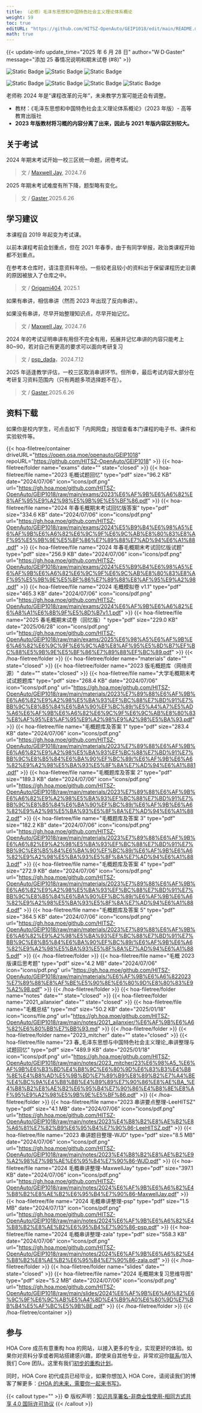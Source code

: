 ```yaml
---
title: （必修）毛泽东思想和中国特色社会主义理论体系概论
weight: 59
toc: true
editURL: "https://github.com/HITSZ-OpenAuto/GEIP1018/edit/main/README.md"
math: true
---
```


{{< update-info update_time="2025 年 6 月 28 日" author="W·D·Gaster" message="添加 25 春情况说明和期末试卷 (#8)" >}}


<div class="img-div hx-mt-4 hx-flex-row hx-justify-start hx-items-center">

![Static Badge](https://img.shields.io/badge/%E8%80%83%E8%AF%95%E8%AF%BE-red)
![Static Badge](https://img.shields.io/badge/%E5%AD%A6%E5%88%86-2.5-moccasin)
![Static Badge](https://img.shields.io/badge/%E5%AD%A6%E6%97%B6-40-moccasin)

![Static Badge](https://img.shields.io/badge/%E6%88%90%E7%BB%A9%E6%9E%84%E6%88%90（2024）-gold)
![Static Badge](https://img.shields.io/badge/%E8%AF%BE%E7%A8%8B%E8%AE%BA%E6%96%87-10%25-wheat)
![Static Badge](https://img.shields.io/badge/%E5%B0%8F%E7%BB%84%E6%B1%87%E6%8A%A5-20%25-wheat)
![Static Badge](https://img.shields.io/badge/%E6%9C%9F%E6%9C%AB%E8%80%83%E8%AF%95-70%25-wheat)

</div>

老师称 2024 年是“课程改革的元年”，未来教学方案可能还会有调整。

- 教材：《毛泽东思想和中国特色社会主义理论体系概论》（2023 年版）- 高等教育出版社
- **2023 年版教材将习概的内容分离了出来，因此与 2021 年版内容区别较大。**

## 关于考试

2024 年期末考试开始一校三区统一命题，闭卷考试。

> 文 / [Maxwell Jay](https://github.com/MaxwellJay256), 2024.7.6

2025 年期末考试难度有所下降，题型略有变化。

> 文 / [Gaster](https://github.com/WDGaster703),2025.6.26

## 学习建议

本课程自 2019 年起变为考试课。

以前本课程考前会划重点，但在 2021 年春季，由于有同学举报，政治类课程开始都不划重点。

在参考本仓库时，请注意资料年份。一些较老且较小的资料出于保留课程历史沿袭的原因被放入了仓库之中。

> 文 / [Origami404](https://github.com/Origami404), 2025.1

如果有串讲，相信串讲（然而 2023 年出现了反向串讲）。

如果没有串讲，尽早开始整理知识点，尽早开始记忆。

> 文 / [Maxwell Jay](https://github.com/MaxwellJay256), 2024.7.6

2024 年的考试证明串讲有用但不完全有用，拓展并记忆串讲的内容只能考上 80~90，若对自己有更高的要求可以面向考研复习

> 文 / [psp_dada](https://github.com/pspdada)，2024.7.12

2025 年适逢教学评估，一校三区取消串讲环节。但所幸，最后考试内容大部分在考研复习资料范围内（只有两题多项选择题不在）。

> 文 / [Gaster](https://github.com/WDGaster703),2025.6.26
## 资料下载

如果你是校内学生，可点击如下「内网网盘」按钮查看本门课程的电子书、课件和实验软件等。

{{< hoa-filetree/container driveURL="https://open.osa.moe/openauto/GEIP1018" repoURL="https://github.com/HITSZ-OpenAuto/GEIP1018" >}}
{{< hoa-filetree/folder name="exams" date="" state="closed" >}}
{{< hoa-filetree/file name="2023 毛概试题回忆" type="pdf" size="96.2 KB" date="2024/07/06" icon="icons/pdf.png" url="https://gh.hoa.moe/github.com/HITSZ-OpenAuto/GEIP1018/raw/main/exams/2023%E6%AF%9B%E6%A6%82%E8%AF%95%E9%A2%98%E5%9B%9E%E5%BF%86.pdf" >}}
{{< hoa-filetree/file name="2024 年春毛概期末考试回忆版答案" type="pdf" size="334.6 KB" date="2024/07/06" icon="icons/pdf.png" url="https://gh.hoa.moe/github.com/HITSZ-OpenAuto/GEIP1018/raw/main/exams/2024%E5%B9%B4%E6%98%A5%E6%AF%9B%E6%A6%82%E6%9C%9F%E6%9C%AB%E8%80%83%E8%AF%95%E5%9B%9E%E5%BF%86%E7%89%88%E7%AD%94%E6%A1%88.pdf" >}}
{{< hoa-filetree/file name="2024 年春毛概期末考试回忆版试题" type="pdf" size="256.9 KB" date="2024/07/06" icon="icons/pdf.png" url="https://gh.hoa.moe/github.com/HITSZ-OpenAuto/GEIP1018/raw/main/exams/2024%E5%B9%B4%E6%98%A5%E6%AF%9B%E6%A6%82%E6%9C%9F%E6%9C%AB%E8%80%83%E8%AF%95%E5%9B%9E%E5%BF%86%E7%89%88%E8%AF%95%E9%A2%98.pdf" >}}
{{< hoa-filetree/file name="2024 毛概模拟卷 v1.1" type="pdf" size="465.3 KB" date="2024/07/06" icon="icons/pdf.png" url="https://gh.hoa.moe/github.com/HITSZ-OpenAuto/GEIP1018/raw/main/exams/2024%E6%AF%9B%E6%A6%82%E6%A8%A1%E6%8B%9F%E5%8D%B7v1.1.pdf" >}}
{{< hoa-filetree/file name="2025 春毛概期末试卷（回忆版）" type="pdf" size="229.0 KB" date="2025/06/28" icon="icons/pdf.png" url="https://gh.hoa.moe/github.com/HITSZ-OpenAuto/GEIP1018/raw/main/exams/2025%E6%98%A5%E6%AF%9B%E6%A6%82%E6%9C%9F%E6%9C%AB%E8%AF%95%E5%8D%B7%EF%BC%88%E5%9B%9E%E5%BF%86%E7%89%88%EF%BC%89.pdf" >}}
{{< /hoa-filetree/folder >}}
{{< hoa-filetree/folder name="materials" date="" state="closed" >}}
{{< hoa-filetree/folder name="2023 版毛概题库（网络资源）" date="" state="closed" >}}
{{< hoa-filetree/file name="大学毛概期末考试试题题库" type="pdf" size="268.4 KB" date="2024/07/06" icon="icons/pdf.png" url="https://gh.hoa.moe/github.com/HITSZ-OpenAuto/GEIP1018/raw/main/materials/2023%E7%89%88%E6%AF%9B%E6%A6%82%E9%A2%98%E5%BA%93%EF%BC%88%E7%BD%91%E7%BB%9C%E8%B5%84%E6%BA%90%EF%BC%89/%E5%A4%A7%E5%AD%A6%E6%AF%9B%E6%A6%82%E6%9C%9F%E6%9C%AB%E8%80%83%E8%AF%95%E8%AF%95%E9%A2%98%E9%A2%98%E5%BA%93.pdf" >}}
{{< hoa-filetree/file name="毛概题库及答案 1" type="pdf" size="283.4 KB" date="2024/07/06" icon="icons/pdf.png" url="https://gh.hoa.moe/github.com/HITSZ-OpenAuto/GEIP1018/raw/main/materials/2023%E7%89%88%E6%AF%9B%E6%A6%82%E9%A2%98%E5%BA%93%EF%BC%88%E7%BD%91%E7%BB%9C%E8%B5%84%E6%BA%90%EF%BC%89/%E6%AF%9B%E6%A6%82%E9%A2%98%E5%BA%93%E5%8F%8A%E7%AD%94%E6%A1%881.pdf" >}}
{{< hoa-filetree/file name="毛概题库及答案 2" type="pdf" size="189.3 KB" date="2024/07/06" icon="icons/pdf.png" url="https://gh.hoa.moe/github.com/HITSZ-OpenAuto/GEIP1018/raw/main/materials/2023%E7%89%88%E6%AF%9B%E6%A6%82%E9%A2%98%E5%BA%93%EF%BC%88%E7%BD%91%E7%BB%9C%E8%B5%84%E6%BA%90%EF%BC%89/%E6%AF%9B%E6%A6%82%E9%A2%98%E5%BA%93%E5%8F%8A%E7%AD%94%E6%A1%882.pdf" >}}
{{< hoa-filetree/file name="毛概题库及答案 3" type="pdf" size="182.2 KB" date="2024/07/06" icon="icons/pdf.png" url="https://gh.hoa.moe/github.com/HITSZ-OpenAuto/GEIP1018/raw/main/materials/2023%E7%89%88%E6%AF%9B%E6%A6%82%E9%A2%98%E5%BA%93%EF%BC%88%E7%BD%91%E7%BB%9C%E8%B5%84%E6%BA%90%EF%BC%89/%E6%AF%9B%E6%A6%82%E9%A2%98%E5%BA%93%E5%8F%8A%E7%AD%94%E6%A1%883.pdf" >}}
{{< hoa-filetree/file name="毛概题库及答案 4" type="pdf" size="272.9 KB" date="2024/07/06" icon="icons/pdf.png" url="https://gh.hoa.moe/github.com/HITSZ-OpenAuto/GEIP1018/raw/main/materials/2023%E7%89%88%E6%AF%9B%E6%A6%82%E9%A2%98%E5%BA%93%EF%BC%88%E7%BD%91%E7%BB%9C%E8%B5%84%E6%BA%90%EF%BC%89/%E6%AF%9B%E6%A6%82%E9%A2%98%E5%BA%93%E5%8F%8A%E7%AD%94%E6%A1%884.pdf" >}}
{{< hoa-filetree/file name="毛概题库及答案 5" type="pdf" size="364.5 KB" date="2024/07/06" icon="icons/pdf.png" url="https://gh.hoa.moe/github.com/HITSZ-OpenAuto/GEIP1018/raw/main/materials/2023%E7%89%88%E6%AF%9B%E6%A6%82%E9%A2%98%E5%BA%93%EF%BC%88%E7%BD%91%E7%BB%9C%E8%B5%84%E6%BA%90%EF%BC%89/%E6%AF%9B%E6%A6%82%E9%A2%98%E5%BA%93%E5%8F%8A%E7%AD%94%E6%A1%885.pdf" >}}
{{< /hoa-filetree/folder >}}
{{< hoa-filetree/file name="毛概 2023 版课后思考题" type="pdf" size="4.2 MB" date="2024/07/06" icon="icons/pdf.png" url="https://gh.hoa.moe/github.com/HITSZ-OpenAuto/GEIP1018/raw/main/materials/%E6%AF%9B%E6%A6%822023%E7%89%88%E8%AF%BE%E5%90%8E%E6%80%9D%E8%80%83%E9%A2%98.pdf" >}}
{{< /hoa-filetree/folder >}}
{{< hoa-filetree/folder name="notes" date="" state="closed" >}}
{{< hoa-filetree/folder name="2021_ailanxier" date="" state="closed" >}}
{{< hoa-filetree/file name="毛概总结" type="md" size="50.2 KB" date="2025/01/18" icon="icons/file.png" url="https://gh.hoa.moe/github.com/HITSZ-OpenAuto/GEIP1018/raw/main/notes/2021_ailanxier/%E6%AF%9B%E6%A6%82%E6%80%BB%E7%BB%93.md" >}}
{{< /hoa-filetree/folder >}}
{{< hoa-filetree/folder name="2023_mitcher" date="" state="closed" >}}
{{< hoa-filetree/file name="23 春_毛泽东思想与中国特色社会主义理论_串讲整理与试题回忆" type="pdf" size="489.9 KB" date="2025/01/18" icon="icons/pdf.png" url="https://gh.hoa.moe/github.com/HITSZ-OpenAuto/GEIP1018/raw/main/notes/2023_mitcher/23%E6%98%A5_%E6%AF%9B%E6%B3%BD%E4%B8%9C%E6%80%9D%E6%83%B3%E4%B8%8E%E4%B8%AD%E5%9B%BD%E7%89%B9%E8%89%B2%E7%A4%BE%E4%BC%9A%E4%B8%BB%E4%B9%89%E7%90%86%E8%AE%BA_%E4%B8%B2%E8%AE%B2%E6%95%B4%E7%90%86%E4%B8%8E%E8%AF%95%E9%A2%98%E5%9B%9E%E5%BF%86.pdf" >}}
{{< /hoa-filetree/folder >}}
{{< hoa-filetree/file name="2023 串讲要点整理-LeeHITSZ" type="pdf" size="4.1 MB" date="2024/07/06" icon="icons/pdf.png" url="https://gh.hoa.moe/github.com/HITSZ-OpenAuto/GEIP1018/raw/main/notes/2023%E4%B8%B2%E8%AE%B2%E8%A6%81%E7%82%B9%E6%95%B4%E7%90%86-LeeHITSZ.pdf" >}}
{{< hoa-filetree/file name="2023 串讲题目整理-WJD" type="pdf" size="8.5 MB" date="2024/07/06" icon="icons/pdf.png" url="https://gh.hoa.moe/github.com/HITSZ-OpenAuto/GEIP1018/raw/main/notes/2023%E4%B8%B2%E8%AE%B2%E9%A2%98%E7%9B%AE%E6%95%B4%E7%90%86-WJD.pdf" >}}
{{< hoa-filetree/file name="2024 毛概串讲整理-MaxwellJay" type="pdf" size="397.1 KB" date="2024/07/06" icon="icons/pdf.png" url="https://gh.hoa.moe/github.com/HITSZ-OpenAuto/GEIP1018/raw/main/notes/2024%E6%AF%9B%E6%A6%82%E4%B8%B2%E8%AE%B2%E6%95%B4%E7%90%86-MaxwellJay.pdf" >}}
{{< hoa-filetree/file name="2024 毛概串讲整理-psp" type="pdf" size="1.5 MB" date="2024/07/13" icon="icons/pdf.png" url="https://gh.hoa.moe/github.com/HITSZ-OpenAuto/GEIP1018/raw/main/notes/2024%E6%AF%9B%E6%A6%82%E4%B8%B2%E8%AE%B2%E6%95%B4%E7%90%86-psp.pdf" >}}
{{< hoa-filetree/file name="2024 毛概串讲整理-zala" type="pdf" size="558.3 KB" date="2024/07/06" icon="icons/pdf.png" url="https://gh.hoa.moe/github.com/HITSZ-OpenAuto/GEIP1018/raw/main/notes/2024%E6%AF%9B%E6%A6%82%E4%B8%B2%E8%AE%B2%E6%95%B4%E7%90%86-zala.pdf" >}}
{{< /hoa-filetree/folder >}}
{{< hoa-filetree/folder name="slides" date="" state="closed" >}}
{{< hoa-filetree/file name="2024 毛概期末复习思维导图" type="pdf" size="5.2 MB" date="2024/07/06" icon="icons/pdf.png" url="https://gh.hoa.moe/github.com/HITSZ-OpenAuto/GEIP1018/raw/main/slides/2024%E6%AF%9B%E6%A6%82%E6%9C%9F%E6%9C%AB%E5%A4%8D%E4%B9%A0%E6%80%9D%E7%BB%B4%E5%AF%BC%E5%9B%BE.pdf" >}}
{{< /hoa-filetree/folder >}}
{{< /hoa-filetree/container >}}

## 参与

HOA Core 成员有意重构 hoa 的网站，以接入更多的专业，实现更好的体验。如果你对资料分享或者网站搭建感兴趣，即使来自其他专业，非常欢迎你[联系](mailto:hi@hoa.moe)/加入我们 Core 团队。这里有我们[初步的重构计划](https://historical-mousepad-286.notion.site/HOA-1f71751ad5fe80978c70d9e32330d7e6)。

同时，HOA Core 初代成员已经毕业，如果你想加入 HOA Core，请阅读我们的博客了解更多：[《HOA 的未来，需要你一起来书写》](https://hoa.moe/news/future-of-hoa)。

{{< callout type="" >}}
  © 版权声明：[知识共享署名-非商业性使用-相同方式共享 4.0 国际许可协议](https://creativecommons.org/licenses/by-nc-sa/4.0/)
{{< /callout >}}


